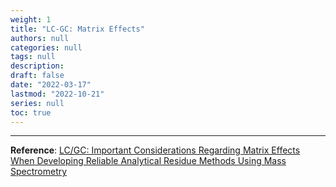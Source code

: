 ```yaml
---
weight: 1
title: "LC-GC: Matrix Effects"
authors: null
categories: null
tags: null
description:  
draft: false
date: "2022-03-17"
lastmod: "2022-10-21"
series: null
toc: true
---
```




<!--more-->
---

**Reference**: <a href = "https://www.chromatographyonline.com/view/important-considerations-regarding-matrix-effects-when-developing-reliable-analytical-residue-method" target="_blank" rel="noopener noreferrer">LC/GC: Important Considerations Regarding Matrix Effects When Developing Reliable Analytical Residue Methods Using Mass Spectrometry</a>
